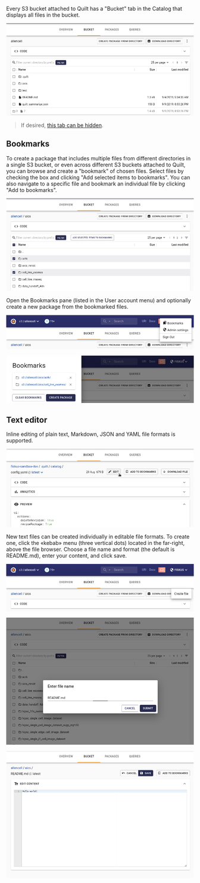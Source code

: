 <!-- markdownlint-disable-next-line first-line-h1 -->
Every S3 bucket attached to Quilt has a "Bucket" tab in the Catalog
that displays all files in the bucket.

![Files browser tab](../imgs/catalog-filesbrowser-tab.png)

> If desired, [this tab can be hidden](./Preferences.md).

## Bookmarks

To create a package that includes multiple files from different
directories in a single S3 bucket, or even across different S3
buckets attached to Quilt, you can browse and create a "bookmark"
of chosen files. Select files by checking the box and clicking "Add
selected items to bookmarks". You can also navigate to a specific
file and bookmark an individual file by clicking "Add to bookmarks".

![Select and add to bookmarks](../imgs/catalog-filesbrowser-addtobookmarks.png)

Open the Bookmarks pane (listed in the User account menu) and
optionally create a new package from the bookmarked files.

![Open bookmarks](../imgs/catalog-filesbrowser-bookmarksmenu.png)

![Browse bookmarks](../imgs/catalog-filesbrowser-bookmarkspane.png)

## Text editor

Inline editing of plain text, Markdown, JSON and YAML file formats
is supported.

![Edit button](../imgs/catalog-texteditor-edit.png)

New text files can be created individually in editable file formats.
To create one, click the «kebab» menu (three vertical dots) located
in the far-right, above the file browser. Choose a file name and
format (the default is README.md), enter your content, and click save.

![Open menu](../imgs/catalog-texteditor-create.png)

![Choose name](../imgs/catalog-texteditor-name.png)

![Edit file](../imgs/catalog-texteditor-main.png)
